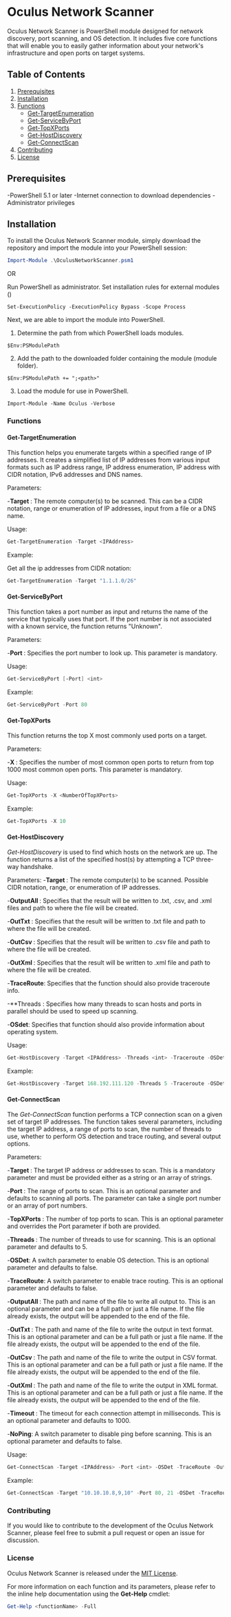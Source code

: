 # Oculus Network Scanner

Oculus Network Scanner is PowerShell module designed for network discovery, port scanning, and OS detection. It includes five core functions that will enable you to easily gather information about your network's infrastructure and open ports on target systems.

## Table of Contents

1. [Prerequisites](#prerequisites)
2. [Installation](#installation)
4. [Functions](#functions)
    * [Get-TargetEnumeration](#get-targetenumeration)
    * [Get-ServiceByPort](#get-servicebyport)
    * [Get-TopXPorts](#get-topxports)
    * [Get-HostDiscovery](#get-hostdiscovery)
    * [Get-ConnectScan](#get-connectscan)
6. [Contributing](#contributing)
7. [License](#license)

## Prerequisites

-PowerShell 5.1 or later
-Internet connection to download dependencies
-Administrator privileges


## Installation

To install the Oculus Network Scanner module, simply download the repository and import the module into your PowerShell session:

```powershell
Import-Module .\OculusNetworkScanner.psm1
```
OR

Run PowerShell as administrator.
Set installation rules for external modules ()
```
Set-ExecutionPolicy -ExecutionPolicy Bypass -Scope Process
```
Next, we are able to import the module into PowerShell.

1. Determine the path from which PowerShell loads modules.
```
$Env:PSModulePath
```
2. Add the path to the downloaded folder containing the module (module folder).
```
$Env:PSModulePath += ";<path>"
```
3. Load the module for use in PowerShell.
```
Import-Module -Name Oculus -Verbose
```

### Functions

#### Get-TargetEnumeration
This function helps you enumerate targets within a specified range of IP addresses. It creates a simplified list of IP addresses from various input formats such as IP address range, IP address enumeration, IP address with CIDR notation, IPv6 addresses and DNS names.

Parameters:

-**Target <IPAddress>**: The remote computer(s) to be scanned. This can be a CIDR notation, range or enumeration of IP addresses, input from a file or a DNS name.

Usage:
  
```powershell
Get-TargetEnumeration -Target <IPAddress> 
```
  
Example:
  
Get all the ip addresses from CIDR notation: 
```powershell
Get-TargetEnumeration -Target "1.1.1.0/26" 
```

#### Get-ServiceByPort
This function takes a port number as input and returns the name of the service that typically uses that port. If the port number is not associated with a known service, the function returns "Unknown".

Parameters:

-**Port <int>**: Specifies the port number to look up. This parameter is mandatory.

Usage:
  
```powershell
Get-ServiceByPort [-Port] <int>
```

Example:
  
```powershell
Get-ServiceByPort -Port 80
``` 
#### Get-TopXPorts
This function returns the top X most commonly used ports on a target.
  
Parameters:

-**X <int>**: Specifies the number of most common open ports to return from top 1000 most common open ports. This parameter is mandatory.
  
Usage:
  
```powershell
Get-TopXPorts -X <NumberOfTopXPorts>
```
Example:
  
```powershell
Get-TopXPorts -X 10
``` 
#### Get-HostDiscovery
*Get-HostDiscovery* is used to find which hosts on the network are up. The function returns a list of the specified host(s) by attempting a TCP three-way handshake.

Parameters:
-**Target <IPAddress>**: The remote computer(s) to be scanned. Possible CIDR notation, range, or enumeration of IP addresses.
  
-**OutputAll <Path>**: Specifies that the result will be written to .txt, .csv, and .xml files and path to where the file will be created.
  
-**OutTxt <Path>**: Specifies that the result will be written to .txt file and path to where the file will be created.
  
-**OutCsv <Path>**: Specifies that the result will be written to .csv file and path to where the file will be created.
  
-**OutXml <Path>**: Specifies that the result will be written to .xml file and path to where the file will be created.
  
-**TraceRoute**: Specifies that the function should also provide traceroute info.
  
-**Threads <int>: Specifies how many threads to scan hosts and ports in parallel should be used to speed up scanning.
  
-**OSdet**: Specifies that function should also provide information about operating system.
  
Usage:
```powershell
Get-HostDiscovery -Target <IPAddress> -Threads <int> -Traceroute -OSDet -OutTxt <Path>
```
  
Example:
```powershell
Get-HostDiscovery -Target 168.192.111.120 -Threads 5 -Traceroute -OSDet -OutTxt "C:\Desktop"
```  

#### Get-ConnectScan
The *Get-ConnectScan* function performs a TCP connection scan on a given set of target IP addresses. The function takes several parameters, including the target IP address, a range of ports to scan, the number of threads to use, whether to perform OS detection and trace routing, and several output options.

Parameters:
  
-**Target <IPAddress>**: The target IP address or addresses to scan. This is a mandatory parameter and must be provided either as a string or an array of strings.
  
-**Port <int>**: The range of ports to scan. This is an optional parameter and defaults to scanning all ports. The parameter can take a single port number or an array of port numbers.
  
-**TopXPorts <int>**: The number of top ports to scan. This is an optional parameter and overrides the Port parameter if both are provided.
  
-**Threads <int>**: The number of threads to use for scanning. This is an optional parameter and defaults to 5.
  
-**OSDet**: A switch parameter to enable OS detection. This is an optional parameter and defaults to false.
  
-**TraceRoute**: A switch parameter to enable trace routing. This is an optional parameter and defaults to false.
  
-**OutputAll <Path>**: The path and name of the file to write all output to. This is an optional parameter and can be a full path or just a file name. If the file already exists, the output will be appended to the end of the file.
  
-**OutTxt <Path>**: The path and name of the file to write the output in text format. This is an optional parameter and can be a full path or just a file name. If the file already exists, the output will be appended to the end of the file.
  
-**OutCsv <Path>**: The path and name of the file to write the output in CSV format. This is an optional parameter and can be a full path or just a file name. If the file already exists, the output will be appended to the end of the file.
  
-**OutXml <Path>**: The path and name of the file to write the output in XML format. This is an optional parameter and can be a full path or just a file name. If the file already exists, the output will be appended to the end of the file.
  
-**Timeout <int>**: The timeout for each connection attempt in milliseconds. This is an optional parameter and defaults to 1000.
  
-**NoPing**: A switch parameter to disable ping before scanning. This is an optional parameter and defaults to false.
  
Usage:
  
```powershell
Get-ConnectScan -Target <IPAddress> -Port <int> -OSDet -TraceRoute -OutAll <Path> -Threads <int> -Timeout <int> -NoPing
```
  
Example:
  
```powershell
Get-ConnectScan -Target "10.10.10.8,9,10" -Port 80, 21 -OSDet -TraceRoute -OutAll "C:\Desktop" -Threads 10 -Timeout 2000 -NoPing
```

### Contributing
If you would like to contribute to the development of the Oculus Network Scanner, please feel free to submit a pull request or open an issue for discussion.

### License
Oculus Network Scanner is released under the [MIT License](LICENSE).

For more information on each function and its parameters, please refer to the inline help documentation using the **Get-Help** cmdlet:

```powershell
Get-Help <functionName> -Full
```

